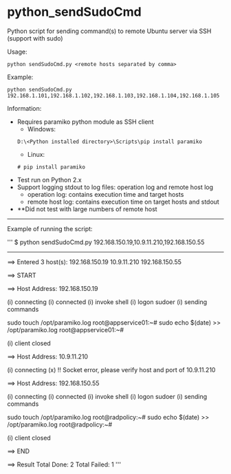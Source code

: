 # python_sendSudoCmd
Python script for sending command(s) to remote Ubuntu server via SSH (support with sudo)

Usage:
```
python sendSudoCmd.py <remote hosts separated by comma>
```
Example:
```
python sendSudoCmd.py 192.168.1.101,192.168.1.102,192.168.1.103,192.168.1.104,192.168.1.105
```

Information:
- Requires paramiko python module as SSH client
  - Windows:
  ```
  D:\<Python installed directory>\Scripts\pip install paramiko
  ```
  - Linux:
  ```
  # pip install paramiko
  ```
- Test run on Python 2.x
- Support logging stdout to log files: operation log and remote host log
  - operation log: contains execution time and target hosts
  - remote host log: contains execution time on target hosts and stdout
- **Did not test with large numbers of remote host

---

Example of running the script:

'''
$ python sendSudoCmd.py 192.168.150.19,10.9.11.210,192.168.150.55

--------------------------------
==> Entered 3 host(s):
192.168.150.19
10.9.11.210
192.168.150.55

==> START

==> Host Address: 192.168.150.19

(i) connecting
(i) connected
(i) invoke shell
(i) logon sudoer
(i) sending commands

sudo touch /opt/paramiko.log
root@appservice01:~#
sudo echo $(date) >> /opt/paramiko.log
root@appservice01:~#

(i) client closed

==> Host Address: 10.9.11.210

(i) connecting
(x) !! Socket error, please verify host and port of 10.9.11.210

==> Host Address: 192.168.150.55

(i) connecting
(i) connected
(i) invoke shell
(i) logon sudoer
(i) sending commands

sudo touch /opt/paramiko.log
root@radpolicy:~#
sudo echo $(date) >> /opt/paramiko.log
root@radpolicy:~#

(i) client closed

==> END

==> Result
Total Done: 2
Total Failed: 1
'''
